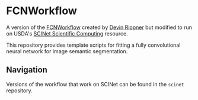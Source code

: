 # FCNWorkflow

A version of the [FCNWorkflow](https://github.com/daripp/XCT_FCN) created by [Devin Rippner](https://github.com/daripp) 
but modified to run on USDA's [SCINet Scientific Computing](https://scinet.usda.gov/) resource.

This repository provides template scripts for fitting a fully convolutional 
neural network for image semantic segmentation.

## Navigation

Versions of the workflow that work on SCINet can be found in the `scinet` repository.
